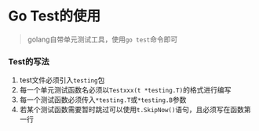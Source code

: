 # Go Test的使用

> golang自带单元测试工具，使用`go test`命令即可

### Test的写法

1. test文件必须引入`testing`包
2. 每一个单元测试函数名必须以`Testxxx(t *testing.T)`的格式进行编写
3. 每一个测试函数必须传入`*testing.T`或`*testing.B`参数
4. 若某个测试函数需要暂时跳过可以使用`t.SkipNow()`语句，且必须写在函数第一行

